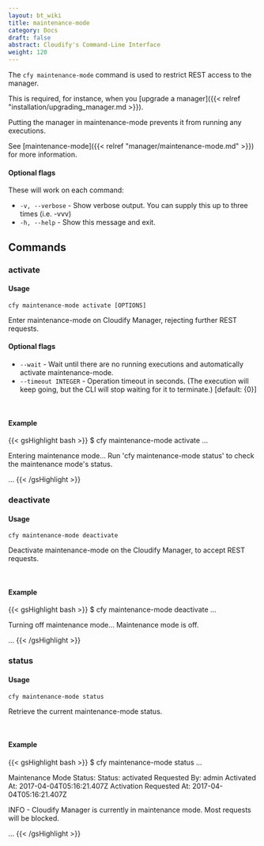 ```yaml
---
layout: bt_wiki
title: maintenance-mode
category: Docs
draft: false
abstract: Cloudify's Command-Line Interface
weight: 120
---
```


The `cfy maintenance-mode` command is used to restrict REST access to the manager.

This is required, for instance, when you [upgrade a manager]({{< relref "installation/upgrading_manager.md >}}).

Putting the manager in maintenance-mode prevents it from running any executions.

See [maintenance-mode]({{< relref "manager/maintenance-mode.md" >}}) for more information.

#### Optional flags

These will work on each command:

* `-v, --verbose` - Show verbose output. You can supply this up to three times (i.e. -vvv)
* `-h, --help` - Show this message and exit.


## Commands

### activate

#### Usage 
`cfy maintenance-mode activate [OPTIONS]`

Enter maintenance-mode on Cloudify Manager, rejecting further REST requests.

#### Optional flags

* `--wait` - 			Wait until there are no running executions and
                     	automatically activate maintenance-mode.
* `--timeout INTEGER` - Operation timeout in seconds. (The execution will
                     	keep going, but the CLI will stop waiting for it to
                     	terminate.) [default: {0}]

&nbsp;
#### Example

{{< gsHighlight  bash  >}}
$ cfy maintenance-mode activate
...

Entering maintenance mode...
Run 'cfy maintenance-mode status' to check the maintenance mode's status.

...
{{< /gsHighlight >}}


### deactivate

#### Usage 
`cfy maintenance-mode deactivate` 

Deactivate maintenance-mode on the Cloudify Manager, to accept REST requests.

&nbsp;
#### Example

{{< gsHighlight  bash  >}}
$ cfy maintenance-mode deactivate
...

Turning off maintenance mode...
Maintenance mode is off.

...
{{< /gsHighlight >}}


### status

#### Usage 
`cfy maintenance-mode status`

Retrieve the current maintenance-mode status.

&nbsp;
#### Example

{{< gsHighlight  bash  >}}
$ cfy maintenance-mode status
...

Maintenance Mode Status:
	Status:	activated
	Requested By:	admin
	Activated At:	2017-04-04T05:16:21.407Z
	Activation Requested At:	2017-04-04T05:16:21.407Z

INFO - Cloudify Manager is currently in maintenance mode. Most requests will be blocked.

...
{{< /gsHighlight >}}
